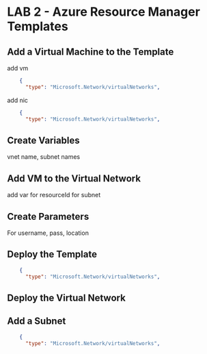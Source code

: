 # LAB 2 - Azure Resource Manager Templates

## Add a Virtual Machine to the Template

add vm

```json
    {
      "type": "Microsoft.Network/virtualNetworks",

```

add nic

```json
    {
      "type": "Microsoft.Network/virtualNetworks",

```

## Create Variables

vnet name, subnet names

## Add VM to the Virtual Network

add var for resourceId for subnet

## Create Parameters

For username, pass, location

## Deploy the Template

```json
    {
      "type": "Microsoft.Network/virtualNetworks",

```

## Deploy the Virtual Network

## Add a Subnet

```json
    {
      "type": "Microsoft.Network/virtualNetworks",

```
